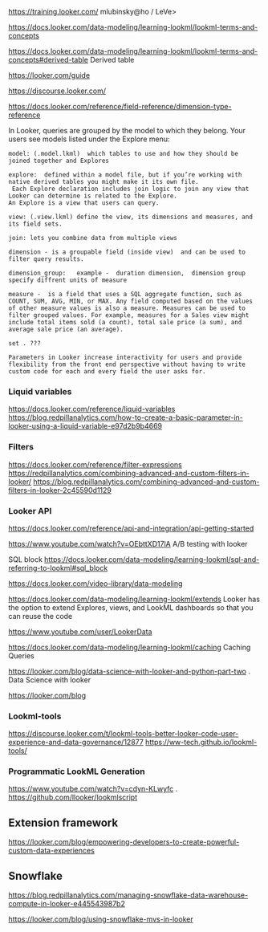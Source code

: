 <https://training.looker.com/> mlubinsky@ho / LeVe>

<https://docs.looker.com/data-modeling/learning-lookml/lookml-terms-and-concepts>

<https://docs.looker.com/data-modeling/learning-lookml/lookml-terms-and-concepts#derived-table> Derived table

<https://looker.com/guide>

<https://discourse.looker.com/>

<https://docs.looker.com/reference/field-reference/dimension-type-reference>

In Looker, queries are grouped by the model to which they belong. Your users see models listed under the Explore menu:

```
model: (.model.lkml)  which tables to use and how they should be joined together and Explores

explore:  defined within a model file, but if you’re working with native derived tables you might make it its own file.
 Each Explore declaration includes join logic to join any view that Looker can determine is related to the Explore.
An Explore is a view that users can query.
 
view: (.view.lkml) define the view, its dimensions and measures, and its field sets.

join: lets you combine data from multiple views

dimension - is a groupable field (inside view)  and can be used to filter query results.

dimension_group:   example -  duration dimension,  dimension group specify diffrent units of measure

measure -  is a field that uses a SQL aggregate function, such as COUNT, SUM, AVG, MIN, or MAX. Any field computed based on the values of other measure values is also a measure. Measures can be used to filter grouped values. For example, measures for a Sales view might include total items sold (a count), total sale price (a sum), and average sale price (an average).

set . ???

Parameters in Looker increase interactivity for users and provide flexibility from the front end perspective without having to write custom code for each and every field the user asks for.
```
### Liquid variables
<https://docs.looker.com/reference/liquid-variables>
<https://blog.redpillanalytics.com/how-to-create-a-basic-parameter-in-looker-using-a-liquid-variable-e97d2b9b4669>

### Filters
<https://docs.looker.com/reference/filter-expressions>
<https://redpillanalytics.com/combining-advanced-and-custom-filters-in-looker/>
<https://blog.redpillanalytics.com/combining-advanced-and-custom-filters-in-looker-2c45590d1129>


### Looker API

https://docs.looker.com/reference/api-and-integration/api-getting-started



https://www.youtube.com/watch?v=OEbttXD17lA A/B testing with looker


SQL block
<https://docs.looker.com/data-modeling/learning-lookml/sql-and-referring-to-lookml#sql_block> 

<https://docs.looker.com/video-library/data-modeling>

<https://docs.looker.com/data-modeling/learning-lookml/extends>  Looker has the option to extend Explores, views, and LookML dashboards so that you can reuse the code

<https://www.youtube.com/user/LookerData>




<https://docs.looker.com/data-modeling/learning-lookml/caching> Caching Queries

<https://looker.com/blog/data-science-with-looker-and-python-part-two> . Data Science with looker


<https://looker.com/blog>


### Lookml-tools
<https://discourse.looker.com/t/lookml-tools-better-looker-code-user-experience-and-data-governance/12877>
<https://ww-tech.github.io/lookml-tools/> 

### Programmatic LookML Generation
<https://www.youtube.com/watch?v=cdyn-KLwyfc> .   
<https://github.com/llooker/lookmlscript>

## Extension framework
<https://looker.com/blog/empowering-developers-to-create-powerful-custom-data-experiences>

## Snowflake

<https://blog.redpillanalytics.com/managing-snowflake-data-warehouse-compute-in-looker-e445543987b2>

<https://looker.com/blog/using-snowflake-mvs-in-looker>

